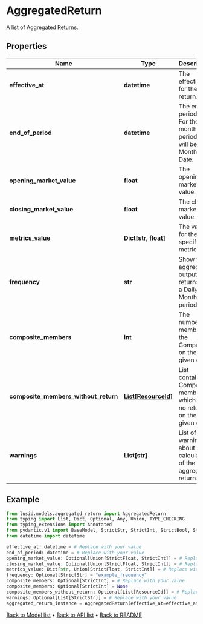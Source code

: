 # AggregatedReturn

A list of Aggregated Returns.
## Properties
Name | Type | Description | Notes
------------ | ------------- | ------------- | -------------
**effective_at** | **datetime** | The effectiveAt for the return. | 
**end_of_period** | **datetime** | The end of period date. For the monthly period this will be the Month End Date. | 
**opening_market_value** | **float** | The opening market value. | [optional] 
**closing_market_value** | **float** | The closing market value. | [optional] 
**metrics_value** | **Dict[str, float]** | The value for the specified metric. | 
**frequency** | **str** | Show the aggregated output returns on a Daily or Monthly period. | [optional] 
**composite_members** | **int** | The number of members in the Composite on the given day. | [optional] 
**composite_members_without_return** | [**List[ResourceId]**](ResourceId.md) | List containing Composite members which post no return on the given day. | [optional] 
**warnings** | **List[str]** | List of the warnings about the calculation of the aggregated return. | [optional] 
## Example

```python
from lusid.models.aggregated_return import AggregatedReturn
from typing import List, Dict, Optional, Any, Union, TYPE_CHECKING
from typing_extensions import Annotated
from pydantic.v1 import BaseModel, StrictStr, StrictInt, StrictBool, StrictFloat, StrictBytes, Field, validator, ValidationError, conlist, constr
from datetime import datetime

effective_at: datetime = # Replace with your value
end_of_period: datetime = # Replace with your value
opening_market_value: Optional[Union[StrictFloat, StrictInt]] = # Replace with your value
closing_market_value: Optional[Union[StrictFloat, StrictInt]] = # Replace with your value
metrics_value: Dict[str, Union[StrictFloat, StrictInt]] = # Replace with your value
frequency: Optional[StrictStr] = "example_frequency"
composite_members: Optional[StrictInt] = # Replace with your value
composite_members: Optional[StrictInt] = None
composite_members_without_return: Optional[List[ResourceId]] = # Replace with your value
warnings: Optional[List[StrictStr]] = # Replace with your value
aggregated_return_instance = AggregatedReturn(effective_at=effective_at, end_of_period=end_of_period, opening_market_value=opening_market_value, closing_market_value=closing_market_value, metrics_value=metrics_value, frequency=frequency, composite_members=composite_members, composite_members_without_return=composite_members_without_return, warnings=warnings)

```

[Back to Model list](../README.md#documentation-for-models) &#8226; [Back to API list](../README.md#documentation-for-api-endpoints) &#8226; [Back to README](../README.md)

